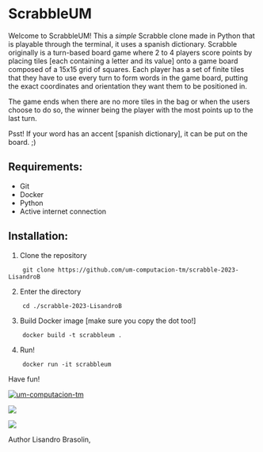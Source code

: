 # ScrabbleUM
Welcome to ScrabbleUM! This a _simple_ Scrabble clone made in Python that is playable through the terminal, it uses a spanish dictionary. Scrabble originally is a turn-based board game where 2 to 4 players score points by placing tiles [each containing a letter and its value] onto a game board composed of a 15x15 grid of squares. Each player has a set of finite tiles that they have to use every turn to form words in the game board, putting the exact coordinates and orientation they want them to be positioned in. 

The game ends when there are no more tiles in the bag or when the users choose to do so, the winner being the player with the most points up to the last turn.

Psst! If your word has an accent [spanish dictionary], it can be put on the board. ;)

## Requirements:
- Git
- Docker
- Python
- Active internet connection

## Installation:
1. Clone the repository
```
    git clone https://github.com/um-computacion-tm/scrabble-2023-LisandroB 
```
2. Enter the directory
```
    cd ./scrabble-2023-LisandroB
```
3. Build Docker image [make sure you copy the dot too!]
```
    docker build -t scrabbleum .
```
4. Run!
```
    docker run -it scrabbleum
```

Have fun!

[![um-computacion-tm](https://circleci.com/gh/um-computacion-tm/scrabble-2023-LisandroB.svg?style=svg)](https://app.circleci.com/pipelines/github/um-computacion-tm/scrabble-2023-LisandroB?branch=main)

<a href="https://codeclimate.com/github/um-computacion-tm/scrabble-2023-LisandroB/maintainability"><img src="https://api.codeclimate.com/v1/badges/5f39fbeaa1318a0b90e2/maintainability" /></a>

<a href="https://codeclimate.com/github/um-computacion-tm/scrabble-2023-LisandroB/test_coverage"><img src="https://api.codeclimate.com/v1/badges/5f39fbeaa1318a0b90e2/test_coverage" /></a>

Author Lisandro Brasolin, 
